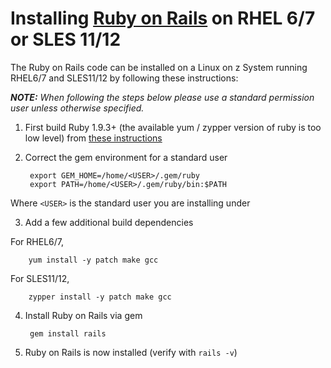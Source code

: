 # Installing [Ruby on Rails](http://rubyonrails.org/) on RHEL 6/7 or SLES 11/12

The Ruby on Rails code can be installed on a Linux on z System running RHEL6/7 and SLES11/12 by following these instructions:


_**NOTE:** When following the steps below please use a standard permission user unless otherwise specified._

1. First build Ruby 1.9.3+ (the available yum / zypper version of ruby is too low level) from [these instructions](https://github.com/linux-on-ibm-z/docs/wiki/Building-Ruby)

2. Correct the gem environment for a standard user

        export GEM_HOME=/home/<USER>/.gem/ruby
        export PATH=/home/<USER>/.gem/ruby/bin:$PATH
    
 Where `<USER>` is the standard user you are installing under

3. Add a few additional build dependencies
    
 For RHEL6/7,

        yum install -y patch make gcc
    
 For SLES11/12,

        zypper install -y patch make gcc

4. Install Ruby on Rails via gem

        gem install rails
    
5. Ruby on Rails is now installed (verify with `rails -v`)